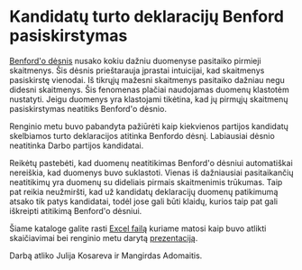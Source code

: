 Kandidatų turto deklaracijų Benford pasiskirstymas
=================================================

[Benford'o dėsnis](http://en.wikipedia.org/wiki/Benford%27s_law) nusako kokiu
dažniu duomenyse pasitaiko pirmieji skaitmenys. Šis dėsnis prieštarauja įprastai
intuicijai, kad skaitmenys pasiskirstę vienodai. Iš tikrųjų mažesni skaitmenys
pasitaiko dažniau negu didesni skaitmenys. Šis fenomenas plačiai naudojamas
duomenų klastotėm nustatyti. Jeigu duomenys yra klastojami tikėtina, kad jų
pirmųjų skaitmenų pasiskirstymas neatitiks Benford'o dėsnio. 

Renginio metu buvo pabandyta pažiūrėti kaip kiekvienos partijos kandidatų
skelbiamos turto deklaracijos atitinka Benfordo dėsnį. Labiausiai dėsnio
neatitinka Darbo partijos kandidatai. 

Reikėtų pastebėti, kad duomenų neatitikimas Benford'o dėsniui automatiškai
nereiškia, kad duomenys buvo suklastoti. Vienas iš dažniausiai pasitaikančių
neatitikimų yra duomenų su dideliais pirmais skaitmenimis trūkumas. Taip pat
reikia neužmiršti, kad už kandidatų deklaracijų duomenų patikimumą atsako tik
patys kandidatai, todėl jose gali būti klaidų, kurios taip pat gali iškreipti
atitikimą Benford'o dėsniui.

Šiame kataloge galite rasti [Excel failą]() kuriame matosi kaip buvo atlikti
skaičiavimai bei renginio metu darytą [prezentaciją]().

Darbą atliko Julija Kosareva ir Mangirdas Adomaitis. 
